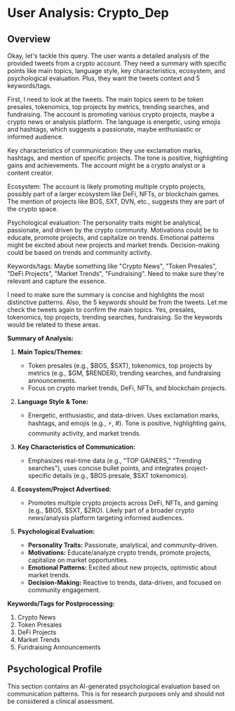 # User Analysis: Crypto_Dep

## Overview

<think>
Okay, let's tackle this query. The user wants a detailed analysis of the provided tweets from a crypto account. They need a summary with specific points like main topics, language style, key characteristics, ecosystem, and psychological evaluation. Plus, they want the tweets context and 5 keywords/tags.

First, I need to look at the tweets. The main topics seem to be token presales, tokenomics, top projects by metrics, trending searches, and fundraising. The account is promoting various crypto projects, maybe a crypto news or analysis platform. The language is energetic, using emojis and hashtags, which suggests a passionate, maybe enthusiastic or informed audience.

Key characteristics of communication: they use exclamation marks, hashtags, and mention of specific projects. The tone is positive, highlighting gains and achievements. The account might be a crypto analyst or a content creator.

Ecosystem: The account is likely promoting multiple crypto projects, possibly part of a larger ecosystem like DeFi, NFTs, or blockchain games. The mention of projects like BOS, SXT, DVN, etc., suggests they are part of the crypto space.

Psychological evaluation: The personality traits might be analytical, passionate, and driven by the crypto community. Motivations could be to educate, promote projects, and capitalize on trends. Emotional patterns might be excited about new projects and market trends. Decision-making could be based on trends and community activity.

Keywords/tags: Maybe something like "Crypto News", "Token Presales", "DeFi Projects", "Market Trends", "Fundraising". Need to make sure they're relevant and capture the essence.

I need to make sure the summary is concise and highlights the most distinctive patterns. Also, the 5 keywords should be from the tweets. Let me check the tweets again to confirm the main topics. Yes, presales, tokenomics, top projects, trending searches, fundraising. So the keywords would be related to these areas.
</think>

**Summary of Analysis:**  
1. **Main Topics/Themes:**  
   - Token presales (e.g., $BOS, $SXT), tokenomics, top projects by metrics (e.g., $GM, $RENDER), trending searches, and fundraising announcements.  
   - Focus on crypto market trends, DeFi, NFTs, and blockchain projects.  

2. **Language Style & Tone:**  
   - Energetic, enthusiastic, and data-driven. Uses exclamation marks, hashtags, and emojis (e.g., ⚡, #). Tone is positive, highlighting gains, community activity, and market trends.  

3. **Key Characteristics of Communication:**  
   - Emphasizes real-time data (e.g., "TOP GAINERS," "Trending searches"), uses concise bullet points, and integrates project-specific details (e.g., $BOS presale, $SXT tokenomics).  

4. **Ecosystem/Project Advertised:**  
   - Promotes multiple crypto projects across DeFi, NFTs, and gaming (e.g., $BOS, $SXT, $ZRO). Likely part of a broader crypto news/analysis platform targeting informed audiences.  

5. **Psychological Evaluation:**  
   - **Personality Traits:** Passionate, analytical, and community-driven.  
   - **Motivations:** Educate/analyze crypto trends, promote projects, capitalize on market opportunities.  
   - **Emotional Patterns:** Excited about new projects, optimistic about market trends.  
   - **Decision-Making:** Reactive to trends, data-driven, and focused on community engagement.  

**Keywords/Tags for Postprocessing:**  
1. Crypto News  
2. Token Presales  
3. DeFi Projects  
4. Market Trends  
5. Fundraising Announcements

## Psychological Profile

This section contains an AI-generated psychological evaluation based on communication patterns. This is for research purposes only and should not be considered a clinical assessment.